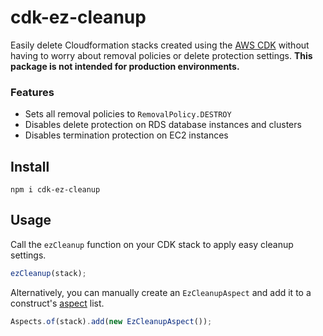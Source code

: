# cdk-ez-cleanup

Easily delete Cloudformation stacks created using the [AWS CDK](https://aws.amazon.com/cdk/) without having to worry about removal policies or delete protection settings. **This package is not intended for production environments.**

### Features

- Sets all removal policies to `RemovalPolicy.DESTROY`
- Disables delete protection on RDS database instances and clusters
- Disables termination protection on EC2 instances

## Install

```
npm i cdk-ez-cleanup
```

## Usage

Call the `ezCleanup` function on your CDK stack to apply easy cleanup settings.

```ts
ezCleanup(stack);
```

Alternatively, you can manually create an `EzCleanupAspect` and add it to a construct's [aspect](https://docs.aws.amazon.com/cdk/v2/guide/aspects.html) list.

```ts
Aspects.of(stack).add(new EzCleanupAspect());
```
